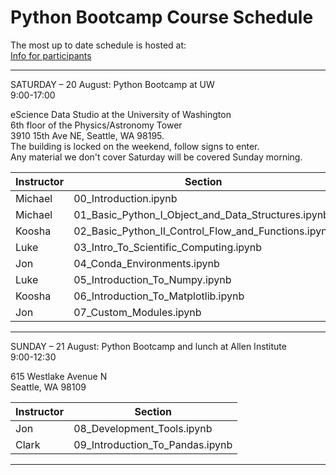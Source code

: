 # Python Bootcamp Course Schedule

The most up to date schedule is hosted at:  
[Info for participants](https://alleninstitute.org/what-we-do/brain-science/events-training/summer-workshop-dynamic-brain/info-for-participants/)

---

SATURDAY – 20 August: Python Bootcamp at UW  
9:00-17:00  

eScience Data Studio at the University of Washington  
6th floor of the Physics/Astronomy Tower  
3910 15th Ave NE, Seattle, WA 98195.   
The building is locked on the weekend, follow signs to enter.  
Any material we don't cover Saturday will be covered Sunday morning.  

| Instructor     | Section                                             |
|----------------|-----------------------------------------------------|
| Michael        | 00_Introduction.ipynb                               |
| Michael        | 01_Basic_Python_I_Object_and_Data_Structures.ipynb  |
| Koosha         | 02_Basic_Python_II_Control_Flow_and_Functions.ipynb |
| Luke           | 03_Intro_To_Scientific_Computing.ipynb              |
| Jon            | 04_Conda_Environments.ipynb                         |
| Luke           | 05_Introduction_To_Numpy.ipynb                      |
| Koosha         | 06_Introduction_To_Matplotlib.ipynb                 |
| Jon            | 07_Custom_Modules.ipynb                             |

---

SUNDAY – 21 August: Python Bootcamp and lunch at Allen Institute  
9:00-12:30  

615 Westlake Avenue N   
Seattle, WA 98109  

| Instructor     | Section                                             |
|----------------|-----------------------------------------------------|
| Jon            | 08_Development_Tools.ipynb                          |
| Clark          | 09_Introduction_To_Pandas.ipynb                     |

---

